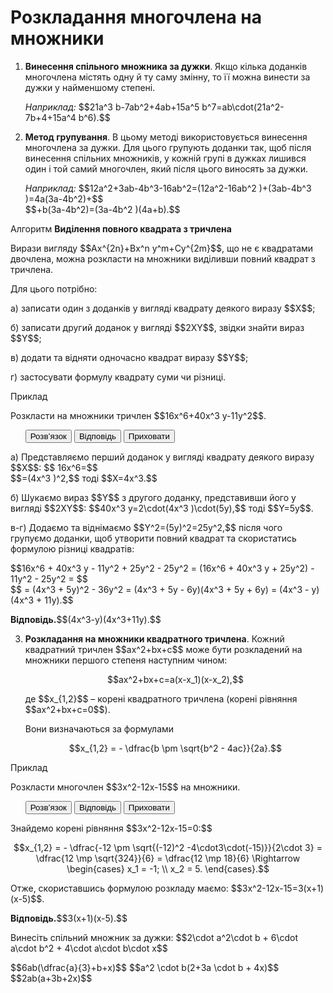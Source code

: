 # Розкладання многочлена на множники
<ol>
<li><p><b>Винесення спільного множника за дужки</b>. Якщо кілька доданків многочлена містять одну й ту саму змінну, то її можна винести за дужки у найменшому степені.</p></li>
<div class="space"></div>
<p><i>Наприклад:</i> $$21a^3 b-7ab^2+4ab+15a^5 b^7=ab\cdot(21a^2-7b+4+15a^4 b^6).$$</p>
<div class="space"></div>
<li><p><b>Метод групування</b>. В цьому методі використовується винесення многочлена за дужки. Для цього групують доданки так, щоб після винесення спільних множників, у кожній групі в дужках лишився один і той самий многочлен, який після цього виносять за дужки.</p></li>
<div class="space"></div>
<p><i>Наприклад:</i> $$12a^2+3ab-4b^3-16ab^2=(12a^2-16ab^2 )+(3ab-4b^3 )=4a(3a-4b^2)+$$<br>$$+b(3a-4b^2)=(3a-4b^2 )(4a+b).$$</p>
</ol>
<div class="space">
</div>

<div class="space">
<div class="alg-wrap">
<span class="alg">Алгоритм</span> <b>Видiлення повного квадрата з тричлена</b>
<div class="alg-text">
<p>Вирази вигляду $$Ax^{2n}+Bx^n y^m+Cy^{2m}$$, що не є квадратами двочлена, можна розкласти на множники виділивши повний квадрат з тричлена.</p>
<p>Для цього потрібно:</p>
<p>а) записати один з доданків у вигляді квадрату деякого виразу $$X$$;</p>
<p>б) записати другий доданок у вигляді $$2XY$$, звідки знайти вираз $$Y$$;</p>
<p>в) додати та відняти одночасно квадрат виразу $$Y$$;</p>
<p>г) застосувати формулу квадрату суми чи різниці.</p>
</div>
</div>
</div>

<div class="space">
<div class="task-wrap">
<span class="task">Приклад</span>
<div class="task-text">
<p>Розкласти на множники тричлен $$16x^6+40x^3 y-11y^2$$.</p>


<p>
<ul class="nav-tab" id="mytab">
<button class="btn" data-target="#decision" data-toggle="pill">Розв’язок</button>
<button class="btn" data-target="#answer" data-toggle="pill">Вiдповiдь</button>
<button class="btn" data-target="#hide" data-toggle="pill">Приховати</button>
</ul>

<div id="mytab" class="tab-content">
  <div class="tab-pane" id="decision">
<p>а) Представляємо перший доданок у вигляді квадрату деякого виразу $$X$$: $$ 16x^6=$$<br>$$=(4x^3 )^2,$$ тоді $$X=4x^3.$$</p>
<p>б) Шукаємо вираз $$Y$$ з другого доданку, представивши його у вигляді $$2XY$$: $$40x^3 y=2\cdot(4x^3 )\cdot(5y),$$ тоді $$Y=5y$$.</p>
<p>в-г) Додаємо та віднімаємо $$Y^2=(5y)^2=25y^2,$$ після чого групуємо доданки, щоб утворити повний квадрат та скористатись формулою різниці квадратів:</p>
<p>$$16x^6 + 40x^3 y - 11y^2 + 25y^2 - 25y^2 = (16x^6 + 40x^3 y + 25y^2) - 11y^2 - 25y^2 = $$<br>$$ = (4x^3 + 5y)^2 - 36y^2 = (4x^3 + 5y - 6y)(4x^3 + 5y + 6y) = (4x^3 - y)(4x^3 + 11y).$$</p>
  </div>
  <div class="tab-pane" id="answer"><p><b>Вiдповiдь.</b>$$(4x^3-y)(4x^3+11y).$$</p></div>
  <div class="tab-pane" id="hide"></div>
</div>
</p>
</div>
</div>
</div> 

<ol start="3">
<li><b>Розкладання на множники квадратного тричлена</b>. Кожний квадратний тричлен $$ax^2+bx+c$$ може бути розкладений на множники першого степеня наступним чином:</li>
<div class="space"></div>
<p align="center">$$ax^2+bx+c=a(x-x_1)(x-x_2),$$</p>
<div class="space"></div>
<p>де $$x_{1,2}$$ – корені квадратного тричлена (корені рівняння  $$ax^2+bx+c=0$$).</p>
<p>Вони визначаються за формулами</p>
<div class="space"></div>
<p align="center">$$x_{1,2} = - \dfrac{b \pm \sqrt{b^2 - 4ac}}{2a}.$$</p>
</ol>

<div class="space">
</div>

<div class="task-wrap">
<span class="task">Приклад</span>
<div class="task-text">
<p>Розкласти многочлен $$3x^2-12x-15$$ на множники.</p>

<p>
<ul class="nav-tab" id="mytab1">
<button class="btn" data-target="#decision1" data-toggle="pill">Розв’язок</button>
<button class="btn" data-target="#answer1" data-toggle="pill">Вiдповiдь</button>
<button class="btn" data-target="#hide1" data-toggle="pill">Приховати</button>
</ul>

<div id="mytab1" class="tab-content">
  <div class="tab-pane" id="decision1">
<p>Знайдемо корені рівняння $$3x^2-12x-15=0:$$</p>
<p align="center">$$x_{1,2} = - \dfrac{-12 \pm \sqrt{(-12)^2 -4\cdot3\cdot(-15)}}{2\cdot 3} = \dfrac{12 \mp \sqrt{324}}{6} = \dfrac{12 \mp 18}{6} \Rightarrow \begin{cases} x_1 = -1; \\ x_2 = 5. \end{cases}.$$</p>
<p>Отже, скориставшись формулою розкладу маємо: $$3x^2-12x-15=3(x+1)(x-5)$$.</p>

  </div>
  <div class="tab-pane" id="answer1"><p><b>Вiдповiдь.</b>$$3(x+1)(x-5).$$</p></div>
  <div class="tab-pane" id="hide1"></div>
</div>
</p>

</div>
</div>

<div class="space"></div>

<quiz correctLabel="correct" incorrectLabel="incorrect" checkLabel="check">
    <question text="">
        <p>Винесіть спільний множник за дужки: $$2\cdot a^2\cdot b + 6\cdot a\cdot b^2 + 4\cdot a\cdot b\cdot x$$</p>
        <answer> $$6ab(\dfrac{a}{3}+b+x)$$</answer>
        <answer> $$a^2 \cdot b(2+3a \cdot b + 4x)$$</answer>
        <answer correct> $$2ab(a+3b+2x)$$</answer>
    </question>
</quiz>